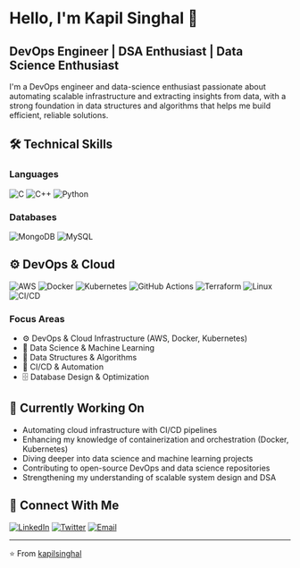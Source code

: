 
<!--
## Hi there 👋
**KapilSinghal21/KapilSinghal21** is a ✨ _special_ ✨ repository because its `README.md` (this file) appears on your GitHub profile.

Here are some ideas to get you started:

- 🔭 I’m currently working on ...
- 🌱 I’m currently learning ...
- 👯 I’m looking to collaborate on ...
- 🤔 I’m looking for help with ...
- 💬 Ask me about ...
- 📫 How to reach me: ...
- 😄 Pronouns: ...
- ⚡ Fun fact: ...
-->
# Hello, I'm Kapil Singhal 👋

## DevOps Engineer | DSA Enthusiast | Data Science Enthusiast

I'm a DevOps engineer and data-science enthusiast passionate about automating scalable infrastructure and extracting insights from data, with a strong foundation in data structures and algorithms that helps me build efficient, reliable solutions.

## 🛠️ Technical Skills

### Languages
![C](https://img.shields.io/badge/-C-A8B9CC?style=flat-square&logo=c&logoColor=white)
![C++](https://img.shields.io/badge/-C++-00599C?style=flat-square&logo=c%2B%2B&logoColor=white)
![Python](https://img.shields.io/badge/-Python-3776AB?style=flat-square&logo=python&logoColor=white)

### Databases
![MongoDB](https://img.shields.io/badge/-MongoDB-47A248?style=flat-square&logo=mongodb&logoColor=white)
![MySQL](https://img.shields.io/badge/-MySQL-4479A1?style=flat-square&logo=mysql&logoColor=white)


## ⚙️ DevOps & Cloud
![AWS](https://img.shields.io/badge/-AWS-232F3E?style=flat-square&logo=amazon-aws&logoColor=white)
![Docker](https://img.shields.io/badge/-Docker-2496ED?style=flat-square&logo=docker&logoColor=white)
![Kubernetes](https://img.shields.io/badge/-Kubernetes-326CE5?style=flat-square&logo=kubernetes&logoColor=white)
![GitHub Actions](https://img.shields.io/badge/-GitHub%20Actions-2088FF?style=flat-square&logo=github-actions&logoColor=white)
![Terraform](https://img.shields.io/badge/-Terraform-844FBA?style=flat-square&logo=terraform&logoColor=white)
![Linux](https://img.shields.io/badge/-Linux-FCC624?style=flat-square&logo=linux&logoColor=black)
![CI/CD](https://img.shields.io/badge/-CI%2FCD-0A66C2?style=flat-square&logo=github&logoColor=white)


### Focus Areas
- ⚙️ DevOps & Cloud Infrastructure (AWS, Docker, Kubernetes)
- 🤖 Data Science & Machine Learning
- 🧮 Data Structures & Algorithms
- 🔄 CI/CD & Automation
- 🗄️ Database Design & Optimization

## 🌱 Currently Working On

- Automating cloud infrastructure with CI/CD pipelines  
- Enhancing my knowledge of containerization and orchestration (Docker, Kubernetes)  
- Diving deeper into data science and machine learning projects  
- Contributing to open-source DevOps and data science repositories  
- Strengthening my understanding of scalable system design and DSA

## 🔗 Connect With Me

[![LinkedIn](https://img.shields.io/badge/-LinkedIn-0077B5?style=flat-square&logo=linkedin&logoColor=white)](https://www.linkedin.com/in/KapilSinghal21/)
[![Twitter](https://img.shields.io/badge/-Twitter-1DA1F2?style=flat-square&logo=twitter&logoColor=white)](https://twitter.com/<KapilSinghal_>)
[![Email](https://img.shields.io/badge/-Email-D14836?style=flat-square&logo=gmail&logoColor=white)](mailto:kapilsinghal1805@gmail.com)

---

⭐️ From [kapilsinghal](https://github.com/KapilSinghal21)

